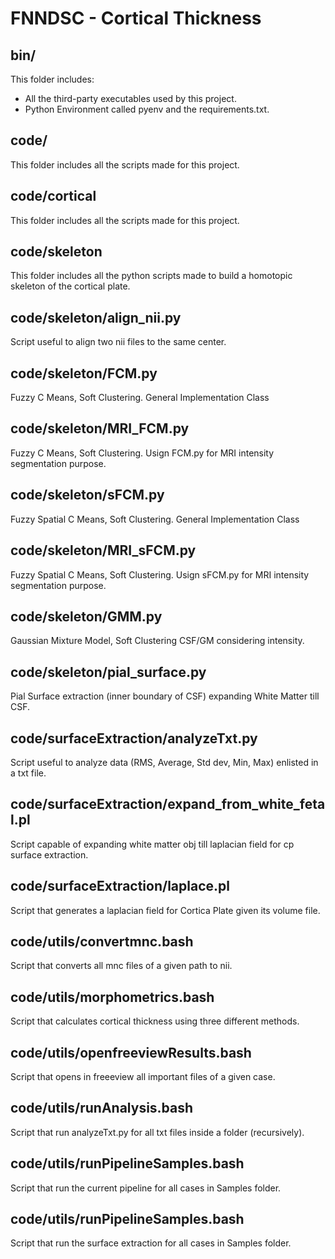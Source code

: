 # FNNDSC - Cortical Thickness

## bin/
This folder includes:
- All the third-party executables used by this project.
- Python Environment called pyenv and the requirements.txt.

## code/
This folder includes all the scripts made for this project.

## code/cortical
This folder includes all the scripts made for this project.

## code/skeleton
This folder includes all the python scripts made to build a homotopic skeleton of the cortical plate.
## code/skeleton/align_nii.py
Script useful to align two nii files to the same center.
## code/skeleton/FCM.py
Fuzzy C Means, Soft Clustering. General Implementation Class
## code/skeleton/MRI_FCM.py
Fuzzy C Means, Soft Clustering. Usign FCM.py for MRI intensity segmentation purpose.
## code/skeleton/sFCM.py
Fuzzy Spatial C Means, Soft Clustering. General Implementation Class
## code/skeleton/MRI_sFCM.py
Fuzzy Spatial C Means, Soft Clustering. Usign sFCM.py for MRI intensity segmentation purpose.
## code/skeleton/GMM.py
Gaussian Mixture Model, Soft Clustering CSF/GM considering intensity.
## code/skeleton/pial_surface.py
Pial Surface extraction (inner boundary of CSF) expanding White Matter till CSF.

## code/surfaceExtraction/analyzeTxt.py
Script useful to analyze data (RMS, Average, Std dev, Min, Max) enlisted in a txt file.
## code/surfaceExtraction/expand_from_white_fetal.pl
Script capable of expanding white matter obj till laplacian field for cp surface extraction.
## code/surfaceExtraction/laplace.pl
Script that generates a laplacian field for Cortica Plate given its volume file.

## code/utils/convertmnc.bash
Script that converts all mnc files of a given path to nii.
## code/utils/morphometrics.bash
Script that calculates cortical thickness using three different methods.
## code/utils/openfreeviewResults.bash
Script that opens in freeeview all important files of a given case.
## code/utils/runAnalysis.bash
Script that run analyzeTxt.py for all txt files inside a folder (recursively).
## code/utils/runPipelineSamples.bash
Script that run the current pipeline for all cases in Samples folder.
## code/utils/runPipelineSamples.bash
Script that run the surface extraction for all cases in Samples folder.